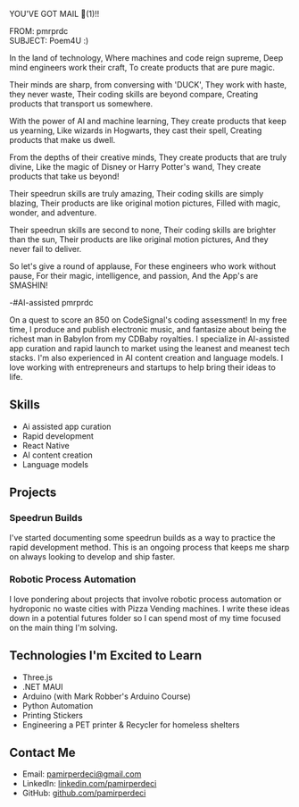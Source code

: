 YOU'VE GOT MAIL 📨(1)!!

FROM: pmrprdc
<br>
SUBJECT: Poem4U :)

In the land of technology,
Where machines and code reign supreme,
Deep mind engineers work their craft,
To create products that are pure magic.

Their minds are sharp, from conversing with 'DUCK',
They work with haste, they never waste,
Their coding skills are beyond compare,
Creating products that transport us somewhere.

With the power of AI and machine learning,
They create products that keep us yearning,
Like wizards in Hogwarts, they cast their spell,
Creating products that make us dwell.

From the depths of their creative minds,
They create products that are truly divine,
Like the magic of Disney or Harry Potter's wand,
They create products that take us beyond!

Their speedrun skills are truly amazing,
Their coding skills are simply blazing,
Their products are like original motion pictures,
Filled with magic, wonder, and adventure.

Their speedrun skills are second to none,
Their coding skills are brighter than the sun,
Their products are like original motion pictures,
And they never fail to deliver.

So let's give a round of applause,
For these engineers who work without pause,
For their magic, intelligence, and passion,
And the App's are SMASHIN!

-#AI-assisted pmrprdc 

On a quest to score an 850 on CodeSignal's coding assessment! In my free time, I produce and publish electronic music, and fantasize about being the richest man in Babylon from my CDBaby royalties. I specialize in AI-assisted app curation and rapid launch to market using the leanest and meanest tech stacks. I'm also experienced in AI content creation and language models. I love working with entrepreneurs and startups to help bring their ideas to life.

## Skills

- Ai assisted app curation
- Rapid development
- React Native
- AI content creation
- Language models

## Projects

### Speedrun Builds

I've started documenting some speedrun builds as a way to practice the rapid development method. This is an ongoing process that keeps me sharp on always looking to develop and ship faster.

### Robotic Process Automation

I love pondering about projects that involve robotic process automation or hydroponic no waste cities with Pizza Vending machines. I write these ideas down in a potential futures folder so I can spend most of my time focused on the main thing I'm solving.

## Technologies I'm Excited to Learn

- Three.js
- .NET MAUI
- Arduino (with Mark Robber's Arduino Course)
- Python Automation
- Printing Stickers
- Engineering a PET printer & Recycler for homeless shelters

## Contact Me

- Email: [pamirperdeci@gmail.com](mailto:pamirperdeci@gmail.com)
- LinkedIn: [linkedin.com/pamirperdeci](http://linkedin.com/pamirperdeci)
- GitHub: [github.com/pamirperdeci](http://github.com/pamirperdeci)
